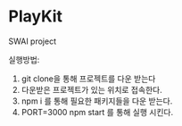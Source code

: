 # PlayKit

SWAI project

실행방법:

1. git clone을 통해 프로젝트를 다운 받는다
2. 다운받은 프로젝트가 있는 위치로 접속한다.
3. npm i 를 통해 필요한 패키지들을 다운 받는다.
4. PORT=3000 npm start 를 통해 실행 시킨다.
